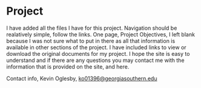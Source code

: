 # Project

I have added all the files I have for this project. Navigation should be realatively simple, follow the links. One page, Project Objectives, I left blank because I was not sure what to put in there as all that information is available in other sections of the project. I have included links to view or download the original documents for my project. I hope the site is easy to understand and if there are any questions you may contact me with the information that is provided on the site, and here.

Contact info,
Kevin Oglesby,
ko01396@georgiasouthern.edu
